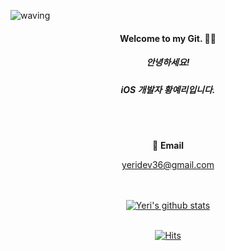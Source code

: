 <!-- ## [@hwangyeri](https://github.com/hwangyeri) -->
![waving](https://capsule-render.vercel.app/api?type=waving&height=150&text=Yeri's%20Github&fontAlignY=40&color=gradient&fontSize=45)
  
<div align="center">

#### Welcome to my Git. 🙌🏻 <br>

##### 안녕하세요!
##### iOS 개발자 황예리입니다. 
<br><br>


📧 **Email** <br>

yeridev36@gmail.com <br><br><br>

[![Yeri's github stats](https://github-readme-stats.vercel.app/api?username=hwangyeri&show_icons=true&hide_border=false)](https://github.com/hwangyeri)<br><br>

[![Hits](https://hits.seeyoufarm.com/api/count/incr/badge.svg?url=https%3A%2F%2Fgithub.com%2Fhwangyeri&count_bg=%2385A9FF&title_bg=%23030303&icon=github.svg&icon_color=%23E7E7E7&title=hits&edge_flat=false)](https://hits.seeyoufarm.com)<br><br>

  
